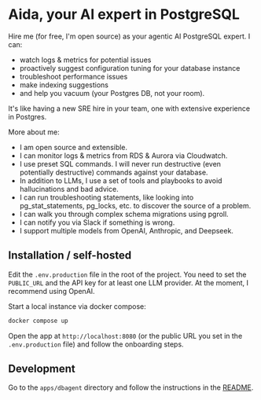 # Aida, your AI expert in PostgreSQL

Hire me (for free, I'm open source) as your agentic AI PostgreSQL expert. I can:

- watch logs & metrics for potential issues
- proactively suggest configuration tuning for your database instance
- troubleshoot performance issues
- make indexing suggestions
- and help you vacuum (your Postgres DB, not your room).

It's like having a new SRE hire in your team, one with extensive experience in Postgres.

More about me:

- I am open source and extensible.
- I can monitor logs & metrics from RDS & Aurora via Cloudwatch.
- I use preset SQL commands. I will never run destructive (even potentially destructive) commands against your database.
- In addition to LLMs, I use a set of tools and playbooks to avoid hallucinations and bad advice.
- I can run troubleshooting statements, like looking into pg_stat_statements, pg_locks, etc. to discover the source of a problem.
- I can walk you through complex schema migrations using pgroll.
- I can notify you via Slack if something is wrong.
- I support multiple models from OpenAI, Anthropic, and Deepseek.

## Installation / self-hosted

Edit the `.env.production` file in the root of the project. You need to set the `PUBLIC_URL` and the
API key for at least one LLM provider. At the moment, I recommend using OpenAI.

Start a local instance via docker compose:

```bash
docker compose up
```

Open the app at `http://localhost:8080` (or the public URL you set in the `.env.production` file) and follow the onboarding steps.

## Development

Go to the `apps/dbagent` directory and follow the instructions in the [README](./apps/dbagent/README.md).
